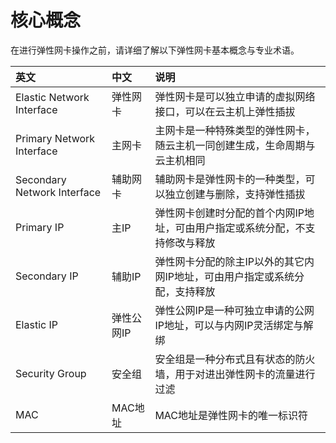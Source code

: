 # 核心概念
在进行弹性网卡操作之前，请详细了解以下弹性网卡基本概念与专业术语。

| 英文 | 中文 | 说明 |
| :- | :- | :- |
| Elastic Network Interface | 弹性网卡 | 弹性网卡是可以独立申请的虚拟网络接口，可以在云主机上弹性插拔 |
| Primary Network Interface | 主网卡 | 主网卡是一种特殊类型的弹性网卡，随云主机一同创建生成，生命周期与云主机相同 |
| Secondary Network Interface | 辅助网卡 | 辅助网卡是弹性网卡的一种类型，可以独立创建与删除，支持弹性插拔 |
| Primary IP | 主IP | 弹性网卡创建时分配的首个内网IP地址，可由用户指定或系统分配，不支持修改与释放 |
| Secondary IP | 辅助IP | 弹性网卡分配的除主IP以外的其它内网IP地址，可由用户指定或系统分配，支持释放 |
| Elastic IP | 弹性公网IP | 弹性公网IP是一种可独立申请的公网IP地址，可以与内网IP灵活绑定与解绑 |
| Security Group | 安全组 | 安全组是一种分布式且有状态的防火墙，用于对进出弹性网卡的流量进行过滤 |
| MAC | MAC地址 | MAC地址是弹性网卡的唯一标识符 |